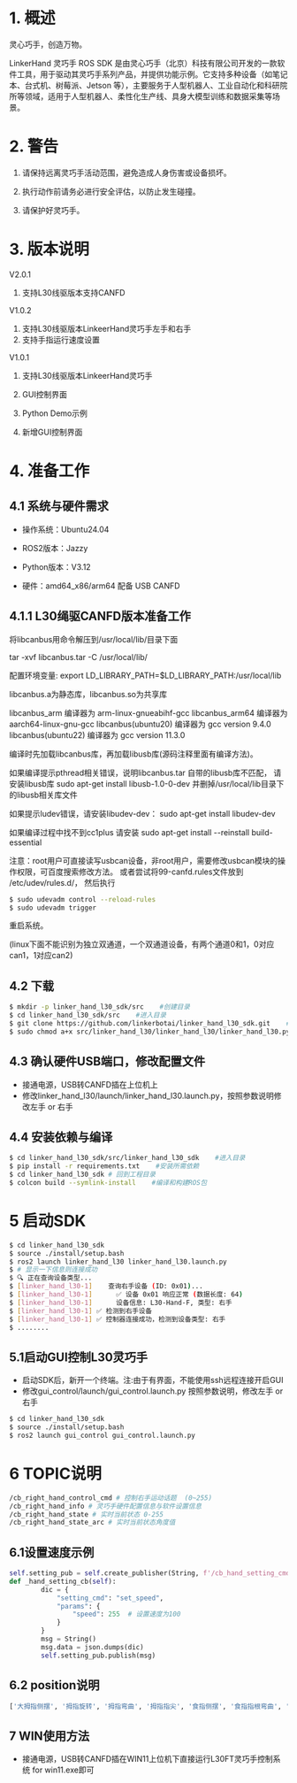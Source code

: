 # 1. **概述**

灵心巧手，创造万物。

LinkerHand 灵巧手 ROS SDK 是由灵心巧手（北京）科技有限公司开发的一款软件工具，用于驱动其灵巧手系列产品，并提供功能示例。它支持多种设备（如笔记本、台式机、树莓派、Jetson 等），主要服务于人型机器人、工业自动化和科研院所等领域，适用于人型机器人、柔性化生产线、具身大模型训练和数据采集等场景。

# 2. **警告**

1. 请保持远离灵巧手活动范围，避免造成人身伤害或设备损坏。

2. 执行动作前请务必进行安全评估，以防止发生碰撞。

3. 请保护好灵巧手。

# 3. **版本说明**

V2.0.1
1. 支持L30线驱版本支持CANFD

V1.0.2
1. 支持L30线驱版本LinkeerHand灵巧手左手和右手
2. 支持手指运行速度设置

V1.0.1
1. 支持L30线驱版本LinkeerHand灵巧手
2. GUI控制界面
3. Python Demo示例


3. 新增GUI控制界面

# 4. 准备工作

## 4.1 系统与硬件需求

* 操作系统：Ubuntu24.04

* ROS2版本：Jazzy

* Python版本：V3.12

* 硬件：amd64_x86/arm64 配备 USB CANFD

## 4.1.1 L30绳驱CANFD版本准备工作

将libcanbus用命令解压到/usr/local/lib/目录下面

tar -xvf libcanbus.tar -C /usr/local/lib/

配置环境变量:      export LD_LIBRARY_PATH=$LD_LIBRARY_PATH:/usr/local/lib

libcanbus.a为静态库，libcanbus.so为共享库

libcanbus_arm        编译器为    arm-linux-gnueabihf-gcc
libcanbus_arm64      编译器为    aarch64-linux-gnu-gcc
libcanbus(ubuntu20)  编译器为    gcc version 9.4.0
libcanbus(ubuntu22)  编译器为    gcc version 11.3.0


编译时先加载libcanbus库，再加载libusb库(源码注释里面有编译方法)。

如果编译提示pthread相关错误，说明libcanbus.tar
自带的libusb库不匹配， 请安装libusb库        sudo apt-get install libusb-1.0-0-dev 并删掉/usr/local/lib目录下的libusb相关库文件

如果提示ludev错误，请安装libudev-dev：       sudo apt-get install libudev-dev

如果编译过程中找不到cc1plus 请安装           sudo apt-get install --reinstall build-essential


注意：root用户可直接读写usbcan设备，非root用户，需要修改usbcan模块的操作权限，可百度搜索修改方法。
或者尝试将99-canfd.rules文件放到 /etc/udev/rules.d/， 然后执行
```bash
$ sudo udevadm control --reload-rules
$ sudo udevadm trigger
```
重启系统。

(linux下面不能识别为独立双通道，一个双通道设备，有两个通道0和1，0对应can1，1对应can2)


## 4.2 下载

```bash
$ mkdir -p linker_hand_l30_sdk/src    #创建目录
$ cd linker_hand_l30_sdk/src    #进入目录
$ git clone https://github.com/linkerbotai/linker_hand_l30_sdk.git    #获取SDK
$ sudo chmod a+x src/linker_hand_l30/linker_hand_l30/linker_hand_l30.py # 添加执行权限
```

## 4.3 确认硬件USB端口，修改配置文件
- 接通电源，USB转CANFD插在上位机上
- 修改linker_hand_l30/launch/linker_hand_l30.launch.py，按照参数说明修改左手 or 右手

## 4.4 安装依赖与编译

```bash
$ cd linker_hand_l30_sdk/src/linker_hand_l30_sdk    #进入目录
$ pip install -r requirements.txt    #安装所需依赖
$ cd linker_hand_l30_sdk # 回到工程目录
$ colcon build --symlink-install    #编译和构建ROS包
```

# 5 启动SDK
```bash
$ cd linker_hand_l30_sdk
$ source ./install/setup.bash
$ ros2 launch linker_hand_l30 linker_hand_l30.launch.py
$ # 显示一下信息则连接成功
$ 🔍 正在查询设备类型...
$ [linker_hand_l30-1]    查询右手设备 (ID: 0x01)...
$ [linker_hand_l30-1]      ✅ 设备 0x01 响应正常 (数据长度: 64)
$ [linker_hand_l30-1]      设备信息: L30-Hand-F, 类型: 右手
$ [linker_hand_l30-1] ✅ 检测到右手设备
$ [linker_hand_l30-1] ✅ 控制器连接成功，检测到设备类型: 右手
$ ........
```
## 5.1启动GUI控制L30灵巧手
 - 启动SDK后，新开一个终端。注:由于有界面，不能使用ssh远程连接开启GUI
 - 修改gui_control/launch/gui_control.launch.py 按照参数说明，修改左手 or 右手
```bash
$ cd linker_hand_l30_sdk
$ source ./install/setup.bash
$ ros2 launch gui_control gui_control.launch.py
```

# 6 TOPIC说明
```bash
/cb_right_hand_control_cmd # 控制右手运动话题  (0~255)
/cb_right_hand_info # 灵巧手硬件配置信息与软件设置信息
/cb_right_hand_state # 实时当前状态 0-255
/cb_right_hand_state_arc # 实时当前状态角度值
```
## 6.1设置速度示例
```python
self.setting_pub = self.create_publisher(String, f'/cb_hand_setting_cmd', 10)
def _hand_setting_cb(self):
        dic = {
            "setting_cmd": "set_speed",
            "params": {
                "speed": 255  # 设置速度为100
            }
        }
        msg = String()
        msg.data = json.dumps(dic)
        self.setting_pub.publish(msg)
```
## 6.2 position说明
```bash
['大拇指侧摆', '拇指旋转', '拇指弯曲', '拇指指尖', '食指侧摆', '食指指根弯曲', '食指指尖', '中指侧摆', '中指指根', '中指指尖', '无名指侧摆', '无名指指根', '无名指指尖', '小指侧摆', '小指指根', '小指指尖', '手腕']
```


## 7 WIN使用方法
 - 接通电源，USB转CANFD插在WIN11上位机下直接运行L30FT灵巧手控制系统 for win11.exe即可
